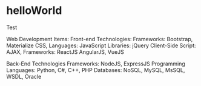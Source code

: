 # helloWorld

Test

Web Development Items:
  Front-end Technologies:
    Frameworks:
      Bootstrap, Materialize CSS, 
    Languages:
      JavaScript 
    Libraries:
      jQuery
    Client-Side Script:
      AJAX,
    Frameworks:
      ReactJS AngularJS, VueJS
      
  Back-End Technologies
    Frameworks:
      NodeJS, ExpressJS
    Programming Languages:
      Python, C#, C++, PHP 
    Databases:
      NoSQL, MySQL, MsSQL, WSDL, Oracle
